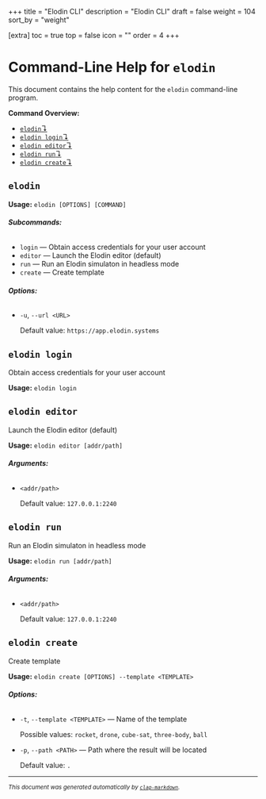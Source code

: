 +++
title = "Elodin CLI"
description = "Elodin CLI"
draft = false
weight = 104
sort_by = "weight"

[extra]
toc = true
top = false
icon = ""
order = 4
+++

# Command-Line Help for `elodin`

This document contains the help content for the `elodin` command-line program.

**Command Overview:**

* [`elodin`↴](#elodin)
* [`elodin login`↴](#elodin-login)
* [`elodin editor`↴](#elodin-editor)
* [`elodin run`↴](#elodin-run)
* [`elodin create`↴](#elodin-create)

## `elodin`

**Usage:** `elodin [OPTIONS] [COMMAND]`

###### **Subcommands:**

* `login` — Obtain access credentials for your user account
* `editor` — Launch the Elodin editor (default)
* `run` — Run an Elodin simulaton in headless mode
* `create` — Create template

###### **Options:**

* `-u`, `--url <URL>`

  Default value: `https://app.elodin.systems`



## `elodin login`

Obtain access credentials for your user account

**Usage:** `elodin login`



## `elodin editor`

Launch the Elodin editor (default)

**Usage:** `elodin editor [addr/path]`

###### **Arguments:**

* `<addr/path>`

  Default value: `127.0.0.1:2240`



## `elodin run`

Run an Elodin simulaton in headless mode

**Usage:** `elodin run [addr/path]`

###### **Arguments:**

* `<addr/path>`

  Default value: `127.0.0.1:2240`



## `elodin create`

Create template

**Usage:** `elodin create [OPTIONS] --template <TEMPLATE>`

###### **Options:**

* `-t`, `--template <TEMPLATE>` — Name of the template

  Possible values: `rocket`, `drone`, `cube-sat`, `three-body`, `ball`

* `-p`, `--path <PATH>` — Path where the result will be located

  Default value: `.`



<hr/>

<small><i>
    This document was generated automatically by
    <a href="https://crates.io/crates/clap-markdown"><code>clap-markdown</code></a>.
</i></small>
